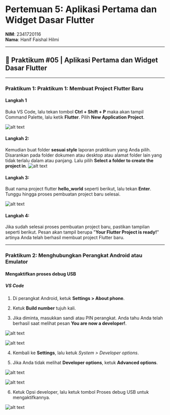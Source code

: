 # Pertemuan 5: Aplikasi Pertama dan Widget Dasar Flutter

**NIM**: 2341720116  
**Nama**: Hanif Faishal Hilmi

-----

## 📝 Praktikum #05 | Aplikasi Pertama dan Widget Dasar Flutter

---

### Praktikum 1: Praktikum 1: Membuat Project Flutter Baru

#### Langkah 1
Buka VS Code, lalu tekan tombol **Ctrl + Shift + P** maka akan tampil Command Palette, lalu ketik **Flutter**. Pilih **New Application Project**.

![alt text](/img/praktikum1/P5_praktikum1_1.png)


#### Langkah 2:
Kemudian buat folder **sesuai style** laporan praktikum yang Anda pilih. Disarankan pada folder dokumen atau desktop atau alamat folder lain yang tidak terlalu dalam atau panjang. Lalu pilih **Select a folder to create the project in**.
![alt text](/img/praktikum1/P5_praktikum1_2.png)


#### Langkah 3:
Buat nama project flutter **hello_world** seperti berikut, lalu tekan **Enter**. Tunggu hingga proses pembuatan project baru selesai.


![alt text](/img/praktikum1/P5_praktikum1_3.png)


#### Langkah 4:
Jika sudah selesai proses pembuatan project baru, pastikan tampilan seperti berikut. Pesan akan tampil berupa "**Your Flutter Project is ready!**" artinya Anda telah berhasil membuat project Flutter baru.

---

### Praktikum 2: Menghubungkan Perangkat Android atau Emulator

#### Mengaktifkan proses debug USB

##### VS Code
1. Di perangkat Android, ketuk **Settings > About phone**.

2. Ketuk **Build number** tujuh kali.

3. Jika diminta, masukkan sandi atau PIN perangkat. Anda tahu Anda telah berhasil saat melihat pesan **You are now a developer!**.

![alt text](img/praktikum2/P5_praktikum2_1.jpg)

![alt text](img/praktikum2/P5_praktikum2_2.jpg)

4. Kembali ke **Settings**, lalu ketuk *System > Developer options*.

5. Jika Anda tidak melihat **Developer options**, ketuk **Advanced options**.

![alt text](img/praktikum2/P5_praktikum2_3.jpg)

![alt text](img/praktikum2/P5_praktikum2_4.jpg)

6. Ketuk Opsi developer, lalu ketuk tombol Proses debug USB untuk mengaktifkannya.

![alt text](img/praktikum2/P5_praktikum2_5.jpg)